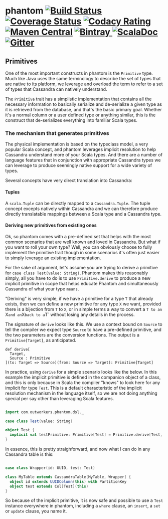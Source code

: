 phantom
[![Build Status](https://travis-ci.org/outworkers/phantom.svg?branch=develop)](https://travis-ci.org/outworkers/phantom?branch=develop) [![Coverage Status](https://coveralls.io/repos/outworkers/phantom/badge.svg)](https://coveralls.io/r/outworkers/phantom)  [![Codacy Rating](https://api.codacy.com/project/badge/grade/25bee222a7d142ff8151e6ceb39151b4)](https://www.codacy.com/app/flavian/phantom_2) [![Maven Central](https://maven-badges.herokuapp.com/maven-central/com.outworkers/phantom-dsl_2.11/badge.svg)](https://maven-badges.herokuapp.com/maven-central/com.outworkers/phantom-dsl_2.11) [![Bintray](https://api.bintray.com/packages/outworkers/oss-releases/phantom-dsl/images/download.svg) ](https://bintray.com/outworkers/oss-releases/phantom-dsl/_latestVersion) [![ScalaDoc](http://javadoc-badge.appspot.com/com.outworkers/phantom-dsl_2.11.svg?label=scaladoc)](http://javadoc-badge.appspot.com/com.outworkers/phantom-dsl_2.11) [![Gitter](https://badges.gitter.im/Join%20Chat.svg)](https://gitter.im/outworkers/phantom?utm_source=badge&utm_medium=badge&utm_campaign=pr-badge&utm_content=badge)
===============================================================================================================================================================================================================================================================================================================================================================================================================================================================================================================================================================================================================================================================================================================================================================================================================================================================================================================================================================================================================================================================================================================

## Primitives

One of the most important constructs in phantom is the `Primitive` type. Much like Java uses the same terminology
to describe the set of types that are native to its platform, we leverage and overload the term to refer to a set of types
that Cassandra can natively understand.

The `Primitive` trait has a simplistic implementation that contains all the necessary information to
basically serialize and de-serialize a given type as it is retrieved from the database, and that's the 
basic primary goal. Whether it's a normal column or a user defined type or anything similar, this is
the construct that de-serializes everything into familiar Scala types.


### The mechanism that generates primitives

The physical implementation is based on the typeclass model, a very popular Scala concept, and phantom
leverages implicit resolution to help Cassandra understand more of your Scala types. And there are a number of language
features that in conjunction with appropriate Cassandra types we can leverage to produce seemingly native support
for a wide variety of types.

Several concepts have very direct translation into Cassandra:


#### Tuples

A `scala.Tuple` can be directly mapped to a `Cassandra.Tuple`. The tuple concept excepts natively within Cassandra and
 we can therefore produce directly translatable mappings between a Scala type and a Cassandra type.
 
 
#### Deriving new primitives from existing ones

Ok, so phantom comes with a pre-defined set that helps with the most common scenarios that are well known and
loved in Cassandra. But what if you want to roll your own type? Well, you can obviously choose to fully implement
the primitive trait though in some scenarios it's often just easier to simply leverage an existing implementation.

For the sake of argument, let's assume you are trying to derive a primitive for `case class Test(value: String)`. Phantom makes
this reasonably simply, all you have to do is to use `Primitive.derive` to produce a new implicit primitive in scope
that helps educate Phantom and simultaneously Cassandra of what your type `means`.

"Deriving" is very simple, if we have a primitive for a type `T` that already exists, then we can define a new primitive
for any type `X` we want, provided there is a bijection from `T` to `X`, or in simple terms a way to convert a `T
 to an `X` and an `X` back to a `T` without losing any details in the process.
 
The signature of `derive` looks like this. We use a context bound on `Source` to tell the compiler
we expect type `Source` to have a pre-defined primitive, and the two parameters are the conversion
functions. The output is a `Primitive[Target]`, as anticipated.

```
def derive[
  Target,
  Source : Primitive
](to: Target => Source)(from: Source => Target): Primitive[Target]
```

In practice, using `derive` for a simple scenario looks like the below. In this example the implicit primitive
is defined in the companion object of a class, and this is only because in Scala the compiler "knows" to look
here for any implicit for type `Test`. This is a default characteristic of the implicit resolution mechanism
in the language itself, so we are not doing anything special per say other than leveraging Scala features.
 
 
```scala

import com.outworkers.phantom.dsl._

case class Test(value: String)

object Test {
  implicit val testPrimitive: Primitive[Test] = Primitive.derive[Test, String](t => t.value)(Test.apply)
}
```

In essence, this is pretty straighforward, and now what I can do in any Cassandra table is this:

```scala

case class Wrapper(id: UUID, test: Test)

class MyTable extends CassandraTable[MyTable, Wrapper] {
  object id extends UUIDColumn(this) with PartitionKey
  object test extends Col[Test](this)
}
```

So because of the implicit primitive, it is now safe and possible to use a `Test` instance everywhere in phantom,
including a `where` clause, an `insert`, a `set` or `update` clause, you name it.